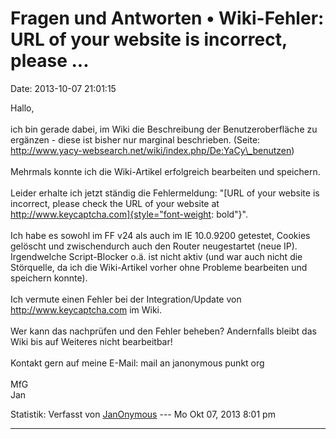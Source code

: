 Fragen und Antworten • Wiki-Fehler: URL of your website is incorrect, please \...
=================================================================================

Date: 2013-10-07 21:01:15

Hallo,\
\
ich bin gerade dabei, im Wiki die Beschreibung der Benutzeroberfläche zu
ergänzen - diese ist bisher nur marginal beschrieben. (Seite:
http://www.yacy-websearch.net/wiki/index.php/De:YaCy\_benutzen)\
\
Mehrmals konnte ich die Wiki-Artikel erfolgreich bearbeiten und
speichern.\
\
Leider erhalte ich jetzt ständig die Fehlermeldung: \"[URL of your
website is incorrect, please check the URL of your website at
http://www.keycaptcha.com]{style="font-weight: bold"}\".\
\
Ich habe es sowohl im FF v24 als auch im IE 10.0.9200 getestet, Cookies
gelöscht und zwischendurch auch den Router neugestartet (neue IP).
Irgendwelche Script-Blocker o.ä. ist nicht aktiv (und war auch nicht die
Störquelle, da ich die Wiki-Artikel vorher ohne Probleme bearbeiten und
speichern konnte).\
\
Ich vermute einen Fehler bei der Integration/Update von
http://www.keycaptcha.com im Wiki.\
\
Wer kann das nachprüfen und den Fehler beheben? Andernfalls bleibt das
Wiki bis auf Weiteres nicht bearbeitbar!\
\
Kontakt gern auf meine E-Mail: mail an janonymous punkt org\
\
MfG\
Jan

Statistik: Verfasst von
[JanOnymous](http://forum.yacy-websuche.de/memberlist.php?mode=viewprofile&u=9005)
--- Mo Okt 07, 2013 8:01 pm

------------------------------------------------------------------------
